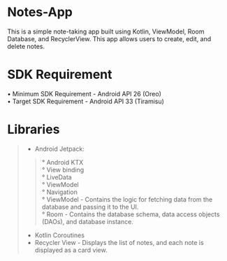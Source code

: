# Notes-App
This is a simple note-taking app built using Kotlin, ViewModel, Room Database, and RecyclerView. This app allows users to create, edit, and delete notes.

# SDK Requirement
• Minimum SDK Requirement - Android API 26 (Oreo)  
• Target SDK Requirement - Android API 33 (Tiramisu)

# Libraries
>* Android Jetpack:  
>>° Android KTX  
° View binding   
° LiveData   
° ViewModel  
° Navigation  
° ViewModel -  Contains the logic for fetching data from the database and passing it to the UI.  
° Room - Contains the database schema, data access objects (DAOs), and database instance.  
>* Kotlin Coroutines
>* Recycler View - Displays the list of notes, and each note is displayed as a card view.
